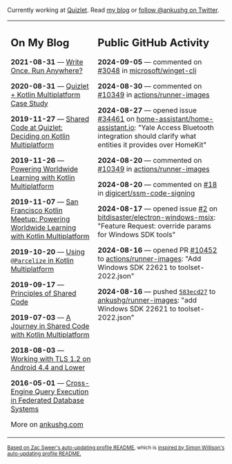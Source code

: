 Currently working at [Quizlet](https://quizlet.com/). Read [my blog](https://ankushg.com/) or [follow @ankushg on Twitter](https://twitter.com/ankushg).

<table><tr><td valign="top" width="40%">

## On My Blog
<!-- blog starts -->
**2021-08-31** — [Write Once, Run Anywhere?](https://ankushg.com/posts/write-once-run-anywhere-increment/)

**2020-08-31** — [Quizlet + Kotlin Multiplatform Case Study](https://ankushg.com/posts/quizlet-kotlin-multiplatform-case-study/)

**2019-11-27** — [Shared Code at Quizlet: Deciding on Kotlin Multiplatform](https://ankushg.com/posts/shared-code-kotlin-multiplatform/)

**2019-11-26** — [Powering Worldwide Learning with Kotlin Multiplatform](https://ankushg.com/speaking/droidcon-sf-2019)

**2019-11-07** — [San Francisco Kotlin Meetup: Powering Worldwide Learning with Kotlin Multiplatform](https://ankushg.com/speaking/sf-kotlin-meetup-2019)

**2019-10-20** — [Using `@Parcelize` in Kotlin Multiplatform](https://ankushg.com/posts/multiplatform-parcelize/)

**2019-09-17** — [Principles of Shared Code](https://ankushg.com/speaking/denver-startup-week-2019)

**2019-07-03** — [A Journey in Shared Code with Kotlin Multiplatform](https://ankushg.com/speaking/droidcon-berlin-2019)

**2018-08-03** — [Working with TLS 1.2 on Android 4.4 and Lower](https://ankushg.com/posts/tls-1.2-on-android/)

**2016-05-01** — [Cross-Engine Query Execution in Federated Database Systems](https://ankushg.com/projects/thesis)
<!-- blog ends -->
More on [ankushg.com](https://ankushg.com/)
</td><td valign="top" width="60%">

## Public GitHub Activity
<!-- githubActivity starts -->
**2024-09-05** — commented on [#3048](https://github.com/microsoft/winget-cli/issues/3048#issuecomment-2333340376) in [microsoft/winget-cli](https://api.github.com/repos/microsoft/winget-cli)

**2024-08-30** — commented on [#10349](https://github.com/actions/runner-images/issues/10349#issuecomment-2322012635) in [actions/runner-images](https://api.github.com/repos/actions/runner-images)

**2024-08-27** — opened issue [#34461](https://github.com/home-assistant/home-assistant.io/issues/34461) on [home-assistant/home-assistant.io](https://api.github.com/repos/home-assistant/home-assistant.io): "Yale Access Bluetooth integration should clarify what entities it provides over HomeKit"

**2024-08-20** — commented on [#10349](https://github.com/actions/runner-images/issues/10349#issuecomment-2299692828) in [actions/runner-images](https://api.github.com/repos/actions/runner-images)

**2024-08-20** — commented on [#18](https://github.com/digicert/ssm-code-signing/issues/18#issuecomment-2299310314) in [digicert/ssm-code-signing](https://api.github.com/repos/digicert/ssm-code-signing)

**2024-08-17** — opened issue [#2](https://github.com/bitdisaster/electron-windows-msix/issues/2) on [bitdisaster/electron-windows-msix](https://api.github.com/repos/bitdisaster/electron-windows-msix): "Feature Request: override params for Windows SDK tools"

**2024-08-16** — opened PR [#10452](https://github.com/actions/runner-images/pull/10452) to [actions/runner-images](https://api.github.com/repos/actions/runner-images): "Add Windows SDK 22621 to toolset-2022.json"

**2024-08-16** — pushed [`583ecd27`](https://github.com/ankushg/runner-images/commit/583ecd272a7e78554bce97da165e504271e7f121) to [ankushg/runner-images](https://api.github.com/repos/ankushg/runner-images): "add Windows SDK 22621 to toolset-2022.json"
<!-- githubActivity ends -->
</td></tr></table>

<sub><a href="https://github.com/ZacSweers/ZacSweers">Based on Zac Sweer's auto-updating profile README</a>, which is <a href="https://simonwillison.net/2020/Jul/10/self-updating-profile-readme/">inspired by Simon Willison's auto-updating profile README.</a></sub>